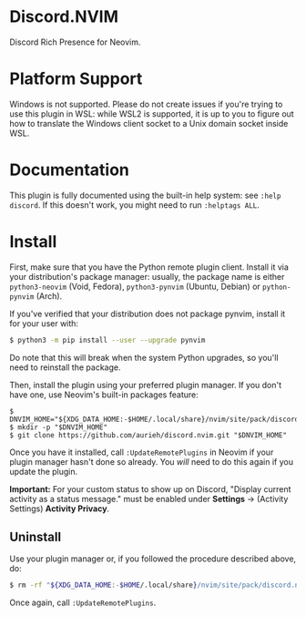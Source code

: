 # Discord.NVIM
Discord Rich Presence for Neovim.

# Platform Support
Windows is not supported. Please do not create issues if you're trying to use
this plugin in WSL: while WSL2 is supported, it is up to you to figure out how
to translate the Windows client socket to a Unix domain socket inside WSL.

# Documentation
This plugin is fully documented using the built-in help system: see `:help
discord`. If this doesn't work, you might need to run `:helptags ALL`.

# Install
First, make sure that you have the Python remote plugin client. Install it via
your distribution's package manager: usually, the package name is either
`python3-neovim` (Void, Fedora), `python3-pynvim` (Ubuntu, Debian) or
`python-pynvim` (Arch).

If you've verified that your distribution does not package pynvim, install it
for your user with:
```sh
$ python3 -m pip install --user --upgrade pynvim
```
Do note that this will break when the system Python upgrades, so you'll need to
reinstall the package.

Then, install the plugin using your preferred plugin manager. If you don't have
one, use Neovim's built-in packages feature:
```
$ DNVIM_HOME="${XDG_DATA_HOME:-$HOME/.local/share}/nvim/site/pack/discord.nvim/start/discord.nvim"
$ mkdir -p "$DNVIM_HOME"
$ git clone https://github.com/aurieh/discord.nvim.git "$DNVIM_HOME"
```

Once you have it installed, call `:UpdateRemotePlugins` in Neovim if your
plugin manager hasn't done so already. You *will* need to do this again if you
update the plugin.

**Important:** For your custom status to show up on Discord, "Display current
activity as a status message." must be enabled under **Settings** -> (Activity
Settings) **Activity Privacy**.

## Uninstall
Use your plugin manager or, if you followed the procedure described above, do:
```sh
$ rm -rf "${XDG_DATA_HOME:-$HOME/.local/share}/nvim/site/pack/discord.nvim"
```
Once again, call `:UpdateRemotePlugins`.
